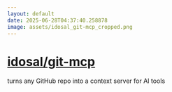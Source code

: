 ```yaml
---
layout: default
date: 2025-06-28T04:37:40.258878
image: assets/idosal_git-mcp_cropped.png
---
```


# [idosal/git-mcp](https://github.com/idosal/git-mcp)

turns any GitHub repo into a context server for AI tools
